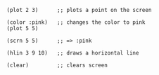     (plot 2 3)      ;; plots a point on the screen

    (color :pink)   ;; changes the color to pink
    (plot 5 5)

    (scrn 5 5)      ;; => :pink

    (hlin 3 9 10)   ;; draws a horizontal line

    (clear)         ;; clears screen